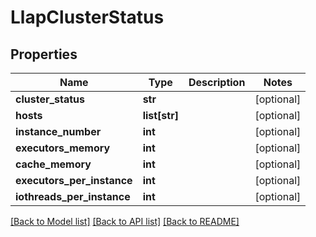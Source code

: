 # LlapClusterStatus

## Properties
Name | Type | Description | Notes
------------ | ------------- | ------------- | -------------
**cluster_status** | **str** |  | [optional] 
**hosts** | **list[str]** |  | [optional] 
**instance_number** | **int** |  | [optional] 
**executors_memory** | **int** |  | [optional] 
**cache_memory** | **int** |  | [optional] 
**executors_per_instance** | **int** |  | [optional] 
**iothreads_per_instance** | **int** |  | [optional] 

[[Back to Model list]](../README.md#documentation-for-models) [[Back to API list]](../README.md#documentation-for-api-endpoints) [[Back to README]](../README.md)

